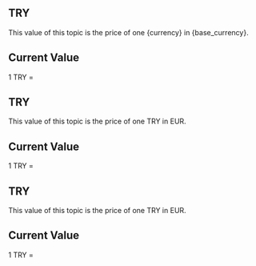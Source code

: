 ## TRY

This value of this topic is the price of one {currency} in {base_currency}.

## Current Value

1 TRY = <Topic topic="finance/stock-exchange/currency/TRY/EUR" decimals="3" unit="EUR"/>

## TRY

This value of this topic is the price of one TRY in EUR.

## Current Value

1 TRY = <Topic topic="finance/stock-exchange/currency/TRY/EUR" decimals="3" unit="EUR"/>

## TRY

This value of this topic is the price of one TRY in EUR.

## Current Value

1 TRY = <Topic topic="finance/stock-exchange/currency/TRY/EUR" decimals="3" unit="EUR"/>

